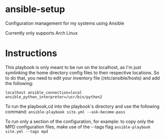 # ansible-setup
Configuration management for my systems using Ansible

Currently only supports Arch Linux

# Instructions
This playbook is only meant to be run on the localhost, as I'm just symlinking the home directory config files to their respective locations.
So to do that, you need to edit your inventory file (/etc/ansible/hosts) and add the following:

`localhost ansible_connection=local ansible_python_interpreter=/usr/bin/python2`

To run the playbook,cd into the playbook's directory and use the following command:
`ansible-playbook site.yml --ask-become-pass`

To run only a section of the configuration, for example: to copy only the MPD configuration files, make use of the --tags flag
`ansible-playbook site.yml --tags mpd`
